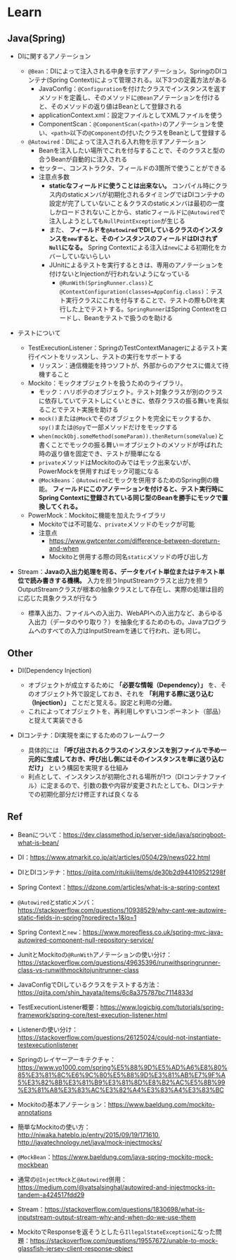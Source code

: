 # Learn
## Java(Spring)
- DIに関するアノテーション
  - `@Bean`：DIによって注入される中身を示すアノテーション。SpringのDIコンテナ(Spring Context)によって管理される。以下3つの定義方法がある
    - JavaConfig：`@Configuration`を付けたクラスでインスタンスを返すメソッドを定義し、そのメソッドに`@Bean`アノテーションを付けると、そのメソッドの返り値はBeanとして登録される
    - applicationContext.xml：設定ファイルとしてXMLファイルを使う
    - ComponentScan：`@ComponentScan(<path>)`のアノテーションを使い、`<path>`以下の`@Component`の付いたクラスをBeanとして登録する
  - `@Autowired`：DIによって注入される入れ物を示すアノテーション
    - Beanを注入したい場所でこれを付与することで、そのクラスと型の合うBeanが自動的に注入される
    - セッター、コンストラクタ、フィールドの3箇所で使うことができる
    - 注意点多数
      - **staticなフィールドに使うことは出来ない。** コンパイル時にクラス内のstaticメンバが初期化されるタイミングではDIコンテナの設定が完了していないこと＆クラスのstaticメンバは最初の一度しかロードされないことから、staticフィールドに`@Autowired`で注入しようとしても`NullPointException`が生じる
      - また、 **フィールドを`@Autowired`でDIしているクラスのインスタンスを`new`すると、そのインスタンスのフィールドはDIされず`Null`になる。** Spring Contextによる注入は`new`による初期化をカバーしていないらしい
      - JUnitによるテストを実行するときは、専用のアノテーションを付けないとInjectionが行われないようになっている
        - `@RunWith(SpringRunner.class)`と`@ContextConfiguration(classes=AppConfig.class)`：テスト実行クラスにこれを付与することで、テストの際もDIを実行した上でテストする。`SpringRunner`はSpring Contextをロードし、Beanをテストで扱うのを助ける
  
- テストについて
  - TestExecutionListener：SpringのTestContextManagerによるテスト実行イベントをリッスンし、テストの実行をサポートする
    - リッスン：通信機能を持つソフトが、外部からのアクセスに備えて待機すること
  - Mockito：モックオブジェクトを扱うためのライブラリ。
    - モック：ハリボテのオブジェクト。テスト対象クラスが別のクラスに依存していてテストしにくいときに、依存クラスの振る舞いを真似ることでテスト実施を助ける
    - `mock()`または`@Mock`でそのオブジェクトを完全にモックするか、`spy()`または`@Spy`で一部メソッドだけをモックする
    - `when(mockObj.someMethod(someParam)).thenReturn(someValue)`と書くことでモックの振る舞い＝オブジェクトのメソッドが呼ばれた時の返り値を固定でき、テストが簡単になる
    - `private`メソッドはMockitoのみではモック出来ないが、PowerMockを併用すればモック可能になる
    - `@MockBeans`：`@Autowired`とモックを併用するためのSpring側の機能。 **フィールドにこのアノテーションを付けると、テスト実行時にSpring Contextに登録されている同じ型のBeanを勝手にモックで置換してくれる。** 
  - PowerMock：Mockitoに機能を加えたライブラリ
    - Mockitoでは不可能な、`private`メソッドのモックが可能
    - 注意点
      - https://www.gwtcenter.com/difference-between-doreturn-and-when
      - Mockitoと併用する際の同名`static`メソッドの呼び出し方
  
- Stream：**Javaの入出力処理を司る、データをバイト単位またはテキスト単位で読み書きする機構。** 入力を担うInputStreamクラスと出力を担うOutputStreamクラスが根本の抽象クラスとして存在し、実際の処理は目的に応じた具象クラスが行なう
  - 標準入出力、ファイルへの入出力、WebAPIへの入出力など、あらゆる入出力（データのやり取り？）を抽象化するためのもの。Javaプログラムへのすべての入力はInputStreamを通じて行われ、逆も同じ。
  

## Other
- DI(Dependency Injection)
  - オブジェクトが成立するために **「必要な情報（Dependency）」** を、そのオブジェクト外で設定しておき、それを **「利用する際に送り込む（Injection）」** ことだと覚える。設定と利用の分離。
  - これによってオブジェクトを、再利用しやすいコンポーネント（部品）と捉えて実装できる  
  
- DIコンテナ：DI実現を楽にするためのフレームワーク  
  - 具体的には **「呼び出されるクラスのインスタンスを別ファイルで予め一元的に生成しておき、呼び出し側にはそのインスタンスを単に送り込むだけ」** という構図を実現する仕組み
  - 利点として、インスタンスが初期化される場所が1つ（DIコンテナファイル）に定まるので、引数の数や内容が変更されたとしても、DIコンテナでの初期化部分だけ修正すれば良くなる

## Ref
- Beanについて：https://dev.classmethod.jp/server-side/java/springboot-what-is-bean/  
- DI：https://www.atmarkit.co.jp/ait/articles/0504/29/news022.html  
- DIとDIコンテナ：https://qiita.com/ritukiii/items/de30b2d944109521298f  
- Spring Context：https://dzone.com/articles/what-is-a-spring-context  
- `@Autowired`とstaticメンバ：https://stackoverflow.com/questions/10938529/why-cant-we-autowire-static-fields-in-spring?noredirect=1&lq=1  
  
- Spring Contextと`new`：https://www.moreofless.co.uk/spring-mvc-java-autowired-component-null-repository-service/  
- JunitとMockitoの`@RunWith`アノテーションの使い分け：https://stackoverflow.com/questions/49635396/runwithspringrunner-class-vs-runwithmockitojunitrunner-class  
- JavaConfigでDIしているクラスをテストする方法：https://qiita.com/shin_hayata/items/6c8a375787bc7114833d  
  
- TestExecutionListener概要：https://www.logicbig.com/tutorials/spring-framework/spring-core/test-execution-listener.html  
- Listenerの使い分け：https://stackoverflow.com/questions/26125024/could-not-instantiate-testexecutionlistener  
- Springのレイヤーアーキテクチャ：https://www.yo1000.com/spring%E5%88%9D%E5%AD%A6%E8%80%85%E3%81%8C%E6%9C%80%E5%88%9D%E3%81%AB%E7%9F%A5%E3%82%8B%E3%81%B9%E3%81%8D%E8%B2%AC%E5%8B%99%E3%81%A8%E3%83%AC%E3%82%A4%E3%83%A4%E3%83%BC  

- Mockitoの基本アノテーション：https://www.baeldung.com/mockito-annotations  
- 簡単なMockitoの使い方：http://niwaka.hateblo.jp/entry/2015/09/19/171610, http://javatechnology.net/java/mock-injectmocks/  
- `@MockBean`：https://www.baeldung.com/java-spring-mockito-mock-mockbean
- 通常の`@InjectMock`と`@Autowired`併用：https://medium.com/@vatsalsinghal/autowired-and-injectmocks-in-tandem-a424517fdd29

- Stream：https://stackoverflow.com/questions/1830698/what-is-inputstream-output-stream-why-and-when-do-we-use-them
- MockitoでResponseを返そうとしたら`IllegalStateException`になった問題：https://stackoverflow.com/questions/19557672/unable-to-mock-glassfish-jersey-client-response-object
